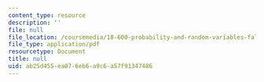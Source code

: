 ```yaml
---
content_type: resource
description: ''
file: null
file_location: /coursemedia/18-600-probability-and-random-variables-fall-2019/ab25d455ea076eb6a9c6a57f91347486_MIT18_600F19_lec15.pdf
file_type: application/pdf
resourcetype: Document
title: null
uid: ab25d455-ea07-6eb6-a9c6-a57f91347486
---
```

